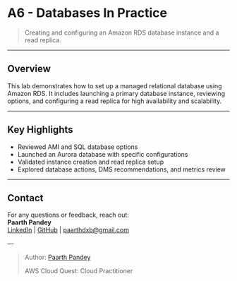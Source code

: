 # A6 - Databases In Practice

> Creating and configuring an Amazon RDS database instance and a read replica.

---

## Overview

This lab demonstrates how to set up a managed relational database using Amazon RDS. It includes launching a primary database instance, reviewing options, and configuring a read replica for high availability and scalability.

---

## Key Highlights

- Reviewed AMI and SQL database options
- Launched an Aurora database with specific configurations
- Validated instance creation and read replica setup
- Explored database actions, DMS recommendations, and metrics review

---

## Contact

For any questions or feedback, reach out:  
**Paarth Pandey**  
[LinkedIn](https://www.linkedin.com/in/paarth-pandey-13779529b/) | [GitHub](https://github.com/paarthpandey10) | paarthdxb@gmail.com

—

> Author: [Paarth Pandey](https://github.com/paarthpandey10)  
>  
> AWS Cloud Quest: Cloud Practitioner
